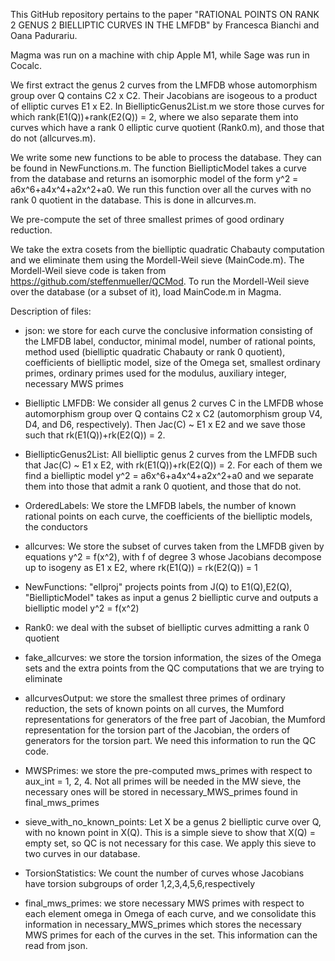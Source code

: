 This GitHub repository pertains to the paper "RATIONAL POINTS ON RANK 2 GENUS 2 BIELLIPTIC CURVES IN THE LMFDB" by Francesca Bianchi and Oana Padurariu.

Magma was run on a machine with chip Apple M1, while Sage was run in Cocalc.

We first extract the genus 2 curves from the LMFDB whose automorphism group over Q contains C2 x C2. Their Jacobians are isogeous to a product of elliptic curves E1 x E2. In BiellipticGenus2List.m we store those curves for which rank(E1(Q))+rank(E2(Q)) = 2, where we also 
separate them into curves which have a rank 0 elliptic curve quotient (Rank0.m), and those that do not (allcurves.m).

We write some new functions to be able to process the database. They can be found in NewFunctions.m. 
The function BiellipticModel takes a curve from the database and returns an isomorphic model of the form y^2 = a6x^6+a4x^4+a2x^2+a0. We run this function over all the curves with no rank 0 quotient in the database. This is done in allcurves.m.

We pre-compute the set of three smallest primes of good ordinary reduction.

We take the extra cosets from the bielliptic quadratic Chabauty computation and we eliminate them using the Mordell-Weil sieve (MainCode.m). The Mordell-Weil sieve code is taken from https://github.com/steffenmueller/QCMod. To run the Mordell-Weil sieve over the database (or a subset of it), load MainCode.m in Magma.

Description of files:
* json: we store for each curve the conclusive information consisting of the LMFDB label, conductor, minimal model, number of rational points, method used (bielliptic quadratic Chabauty or rank 0 quotient), coefficients of bielliptic model, size of the Omega set, smallest ordinary primes, ordinary primes used for the modulus, auxiliary integer, necessary MWS primes

* Bielliptic LMFDB: We consider all genus 2 curves C in the LMFDB whose automorphism group over Q contains C2 x C2 (automorphism group V4, D4, and D6, respectively). Then Jac(C) ~ E1 x E2 and we save those such that rk(E1(Q))+rk(E2(Q)) = 2.

* BiellipticGenus2List: All bielliptic genus 2 curves from the LMFDB such that Jac(C) ~ E1 x E2, with rk(E1(Q))+rk(E2(Q)) = 2. For each of them we find a bielliptic model y^2 = a6x^6+a4x^4+a2x^2+a0
and we separate them into those that admit a rank 0 quotient, and those that do not.

* OrderedLabels: We store the LMFDB labels, the number of known rational points on each curve, the coefficients of the bielliptic models, the conductors

* allcurves: We store the subset of curves taken from the LMFDB given by equations y^2 = f(x^2), with f of degree 3
whose Jacobians decompose up to isogeny as E1 x E2, where rk(E1(Q)) = rk(E2(Q)) = 1

* NewFunctions: "ellproj" projects points from J(Q) to E1(Q),E2(Q), "BiellipticModel" takes as input a genus 2 bielliptic curve and outputs a bielliptic model y^2 = f(x^2)

* Rank0: we deal with the subset of bielliptic curves admitting a rank 0 quotient

* fake_allcurves: we store the torsion information, the sizes of the Omega sets and the extra points from the QC computations that we are trying to eliminate

* allcurvesOutput: we store the smallest three primes of ordinary reduction, the sets of known points on all curves, the Mumford representations for generators of the free part of Jacobian, the Mumford representation for the torsion part of the Jacobian, the orders of generators for the torsion part. We need this information to run the QC code.
  
* MWSPrimes: we store the pre-computed mws_primes with respect to aux_int = 1, 2, 4. Not all primes will be needed in the MW sieve, the necessary ones will be stored in necessary_MWS_primes found in final_mws_primes

* sieve_with_no_known_points: Let X be a genus 2 bielliptic curve over Q, with no known point in X(Q).                                   This is a simple sieve to show that X(Q) = empty set, so QC is not necessary for this case. We apply this sieve to two curves in our database.

* TorsionStatistics: We count the number of curves whose Jacobians have torsion subgroups of order 1,2,3,4,5,6,respectively

* final_mws_primes: we store necessary MWS primes with respect to each element omega in Omega of each curve, and we consolidate this information in necessary_MWS_primes which stores the necessary MWS primes for each of the curves in the set. This information can the read from json.
